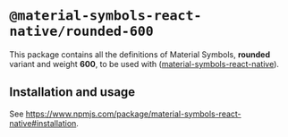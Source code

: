 # `@material-symbols-react-native/rounded-600`

This package contains all the definitions of Material Symbols, **rounded** variant and weight **600**, to be used with ([material-symbols-react-native](https://www.npmjs.com/package/material-symbols-react-native)).

## Installation and usage

See https://www.npmjs.com/package/material-symbols-react-native#installation.
